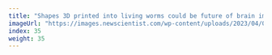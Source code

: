 ```yaml
---
title: "Shapes 3D printed into living worms could be future of brain implants"
imageUrl: "https://images.newscientist.com/wp-content/uploads/2023/04/05114158/SEI_150747213.jpg?width=600"
index: 35
weight: 35
---
```

